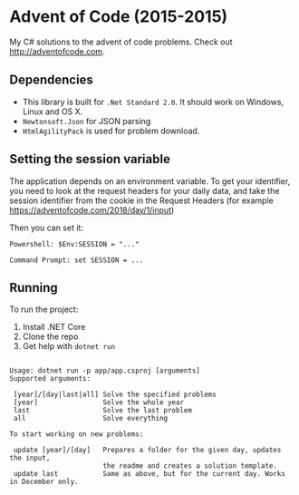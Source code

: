 
# Advent of Code (2015-2015)
My C# solutions to the advent of code problems.
Check out http://adventofcode.com.

## Dependencies

- This library is built for `.Net Standard 2.0`. It should work on Windows, Linux and OS X.
- `Newtonsoft.Json` for JSON parsing
- `HtmlAgilityPack` is used for problem download.

## Setting the session variable
The application depends on an environment variable. To get your identifier, you need to
look at the request headers for your daily data, and take the session identifier from
the cookie in the Request Headers (for example https://adventofcode.com/2018/day/1/input)

Then you can set it:

```
Powershell: $Env:SESSION = "..."

Command Prompt: set SESSION = ...
```

## Running

To run the project:

1. Install .NET Core
2. Clone the repo
3. Get help with `dotnet run`
```

Usage: dotnet run -p app/app.csproj [arguments]
Supported arguments:

 [year]/[day|last|all] Solve the specified problems
 [year]                Solve the whole year
 last                  Solve the last problem
 all                   Solve everything

To start working on new problems:
               
 update [year]/[day]   Prepares a folder for the given day, updates the input, 
                       the readme and creates a solution template.
 update last           Same as above, but for the current day. Works in December only.  

```

